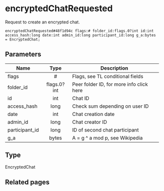# encryptedChatRequested
Request to create an encrypted chat.

```
encryptedChatRequested#48f1d94c flags:# folder_id:flags.0?int id:int access_hash:long date:int admin_id:long participant_id:long g_a:bytes = EncryptedChat;
```

## Parameters
| Name | Type | Description |
| ---- | :----: | ----------- |
| flags | # | Flags, see TL conditional fields |
| folder_id | flags.0?int | Peer folder ID, for more info click here |
| id | int | Chat ID |
| access_hash | long | Check sum depending on user ID |
| date | int | Chat creation date |
| admin_id | long | Chat creator ID |
| participant_id | long | ID of second chat participant |
| g_a | bytes | A = g ^ a mod p, see Wikipedia |


## Type
EncryptedChat

## Related pages

